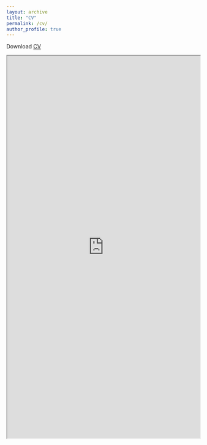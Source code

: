 ```yaml
---
layout: archive
title: "CV"
permalink: /cv/
author_profile: true
---
```


Download <a href="https://robbiemparks.github.io/files/CV_Robbie_M_Parks_January_2021.pdf" target="_blank">CV</a>

<html><iframe width="100%" height="1000" src="https://robbiemparks.github.io/files/CV_Robbie_M_Parks_January_2021.pdf"></iframe>
